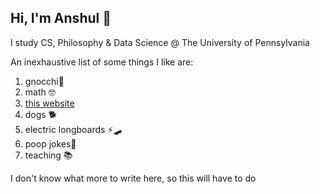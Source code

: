 ## Hi, I'm Anshul 👋

I study CS, Philosophy & Data Science @ The University of Pennsylvania

An inexhaustive list of some things I like are: 
1. gnocchi🥔
2. math 🤓
3. [this website](https://www.youtube.com/watch?v=oHg5SJYRHA0)
4. dogs 🐕
5. electric longboards ⚡🛹
6. poop jokes💩
7. teaching 📚

I don't know what more to write here, so this will have to do

<!--
**anshultripathi2699/anshultripathi2699** is a ✨ _special_ ✨ repository because its `README.md` (this file) appears on your GitHub profile.

Here are some ideas to get you started:

- 🔭 I’m currently working on ...
- 🌱 I’m currently learning ...
- 👯 I’m looking to collaborate on ...
- 🤔 I’m looking for help with ...
- 💬 Ask me about ...
- 📫 How to reach me: ...
- 😄 Pronouns: ...
- ⚡ Fun fact: ...
-->
